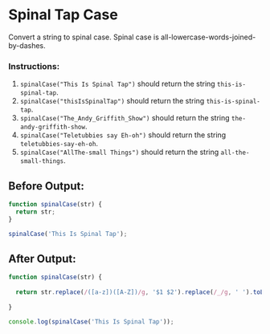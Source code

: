 # Spinal Tap Case

Convert a string to spinal case. Spinal case is all-lowercase-words-joined-by-dashes.

### Instructions:
1. `spinalCase("This Is Spinal Tap")` should return the string `this-is-spinal-tap`.
2. `spinalCase("thisIsSpinalTap")` should return the string `this-is-spinal-tap`.
3. `spinalCase("The_Andy_Griffith_Show")` should return the string `the-andy-griffith-show`.
4. `spinalCase("Teletubbies say Eh-oh")` should return the string `teletubbies-say-eh-oh`.
5. `spinalCase("AllThe-small Things")` should return the string `all-the-small-things`.

## Before Output:
```javascript
function spinalCase(str) {
  return str;
}

spinalCase('This Is Spinal Tap');
```

## After Output:
```javascript
function spinalCase(str) {
  
  return str.replace(/([a-z])([A-Z])/g, '$1 $2').replace(/_/g, ' ').toLowerCase().trim().split(/\s+/).join('-');
  
}

console.log(spinalCase('This Is Spinal Tap'));
```